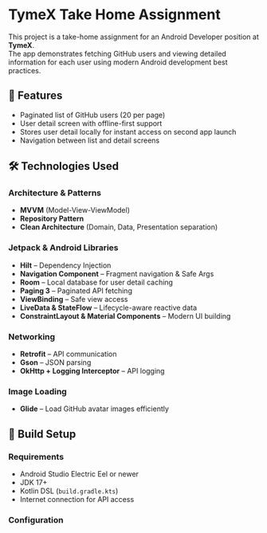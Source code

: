 # TymeX Take Home Assignment

This project is a take-home assignment for an Android Developer position at **TymeX**.  
The app demonstrates fetching GitHub users and viewing detailed information for each user using modern Android development best practices.

## 🧩 Features

- Paginated list of GitHub users (20 per page)
- User detail screen with offline-first support
- Stores user detail locally for instant access on second app launch
- Navigation between list and detail screens

## 🛠️ Technologies Used

### Architecture & Patterns
- **MVVM** (Model-View-ViewModel)
- **Repository Pattern**
- **Clean Architecture** (Domain, Data, Presentation separation)

### Jetpack & Android Libraries
- **Hilt** – Dependency Injection
- **Navigation Component** – Fragment navigation & Safe Args
- **Room** – Local database for user detail caching
- **Paging 3** – Paginated API fetching
- **ViewBinding** – Safe view access
- **LiveData & StateFlow** – Lifecycle-aware reactive data
- **ConstraintLayout & Material Components** – Modern UI building

### Networking
- **Retrofit** – API communication
- **Gson** – JSON parsing
- **OkHttp + Logging Interceptor** – API logging

### Image Loading
- **Glide** – Load GitHub avatar images efficiently

## 🔧 Build Setup

### Requirements
- Android Studio Electric Eel or newer
- JDK 17+
- Kotlin DSL (`build.gradle.kts`)
- Internet connection for API access

### Configuration
